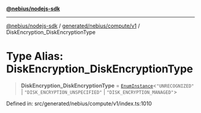 [**@nebius/nodejs-sdk**](../../../../../README.md)

***

[@nebius/nodejs-sdk](../../../../../README.md) / [generated/nebius/compute/v1](../README.md) / DiskEncryption\_DiskEncryptionType

# Type Alias: DiskEncryption\_DiskEncryptionType

> **DiskEncryption\_DiskEncryptionType** = [`EnumInstance`](../../../../../runtime/protos/enum/type-aliases/EnumInstance.md)\<`"UNRECOGNIZED"` \| `"DISK_ENCRYPTION_UNSPECIFIED"` \| `"DISK_ENCRYPTION_MANAGED"`\>

Defined in: src/generated/nebius/compute/v1/index.ts:1010
